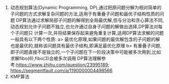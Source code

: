 1. 动态规划算法(Dynamic Programming, DP),通过把原问题分解为相对简单的子问题的方式求解复杂问题的方法,适用于有重叠子问题和最优子结构性质的问题
   DP算法通过求解局部子问题的解得到全局最优解,但与分治和贪心算法不同,动态规划允许子问题不独立,也允许通过自身子问题的解做出选择,DP算法对每个子问题只
   计算一次,并将结果保存起来避免重复计算,适用DP算法求解的问题一般具有以下两个性质:
   a> 最优化原理,如果问题的最优解包含的子问题的解也是最优的,就称该问题具有最优子结构,即满足最优化原理
   b> 有重叠子问题,即子问题直接不是独立的,一个子问题在下一阶段决策中可能被多次用到,比如求解fibo(6),fibo(3)会被多次调用
   DP算法理解参考:https://www.zhihu.com/question/23995189; https://segmentfault.com/a/1190000004498566
2. KMP算法
